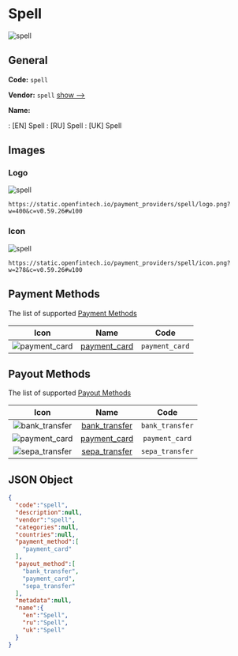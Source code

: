 
# Spell 
![spell](https://static.openfintech.io/payment_providers/spell/logo.png?w=400&c=v0.59.26#w100)  

## General 
 
**Code:** `spell` 
 
**Vendor:** `spell` [show -->](/vendors/spell/) 
 
**Name:** 
 
:	[EN] Spell 
:	[RU] Spell 
:	[UK] Spell 
 

## Images 

### Logo 
 
![spell](https://static.openfintech.io/payment_providers/spell/logo.png?w=400&c=v0.59.26#w100)  

```
https://static.openfintech.io/payment_providers/spell/logo.png?w=400&c=v0.59.26#w100
```  

### Icon 
 
![spell](https://static.openfintech.io/payment_providers/spell/icon.png?w=278&c=v0.59.26#w100)  

```
https://static.openfintech.io/payment_providers/spell/icon.png?w=278&c=v0.59.26#w100
```  

## Payment Methods 
 
The list of supported [Payment Methods](/payment-methods/) 

|Icon|Name|Code| 
|:---:|:---:|:---:| 
|![payment_card](https://static.openfintech.io/payment_methods/payment_card/icon.svg?w=278&c=v0.59.26#w100) |[payment_card](/payment-methods/payment_card/)|`payment_card`| 
 

## Payout Methods 
 
The list of supported [Payout Methods](/payout-methods/) 

|Icon|Name|Code| 
|:---:|:---:|:---:| 
|![bank_transfer](https://static.openfintech.io/payout_methods/bank_transfer/icon.svg?w=278&c=v0.59.26#w40) |[bank_transfer](payout-methodsbank_transfer/)|`bank_transfer`| 
|![payment_card](https://static.openfintech.io/payout_methods/payment_card/icon.svg?w=278&c=v0.59.26#w40) |[payment_card](payout-methodspayment_card/)|`payment_card`| 
|![sepa_transfer](https://static.openfintech.io/payout_methods/sepa_transfer/icon.svg?w=278&c=v0.59.26#w40) |[sepa_transfer](payout-methodssepa_transfer/)|`sepa_transfer`| 
 

## JSON Object 

```json
{
  "code":"spell",
  "description":null,
  "vendor":"spell",
  "categories":null,
  "countries":null,
  "payment_method":[
    "payment_card"
  ],
  "payout_method":[
    "bank_transfer",
    "payment_card",
    "sepa_transfer"
  ],
  "metadata":null,
  "name":{
    "en":"Spell",
    "ru":"Spell",
    "uk":"Spell"
  }
}
```  
